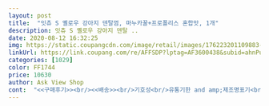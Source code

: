 ```yaml
---
layout: post 
title:  "잇츄 S 옐로우 강아지 덴탈껌, 마누카꿀+프로폴리스 혼합맛, 1개" 
description: 잇츄 S 옐로우 강아지 덴탈 ..
date: 2020-08-12 16:32:25 
img: https://static.coupangcdn.com/image/retail/images/176223201109883-d43353dd-25d1-4ea2-a1cd-a136fe011a58.jpg 
linkUrl: https://link.coupang.com/re/AFFSDP?lptag=AF3600438&subid=ahnPublicAsk&pageKey=1951317503&itemId=3314674174&vendorItemId=4722872842&traceid=V0-113-ac77b9e8836bf887 
categories: [1029] 
color: FF1744 
price: 10630 
author: Ask View Shop 
cont:  "<<구매후기>><br/><<배송>><br/>기호성<br/>유통기한 and amp;제조명표기<br/>크기<br/><br/> -강아지는 무척잘먹어요<br/><br/> -넵 잘되있어요<br/><br/> -헐 이게뭐죠.<br/>.<br/>? 크기가 상당히 많이작아졌는데요.<br/>.<br/>?<br/>그때는 우리강아지가 너무애기여서 혹시나 이다칠까<br/>그래도잘먹으니 이쁘네요<br/>그래서 치석제거에 좋은 간식 찾다가!<br/>근데 우리집 강아지들은 맛이 없나봐요ㅠㅠ<br/>너무작아졌네요 ㅠㅠ<br/>다들 잇츄잇츄 광고도 많이봐서 한번구매해봤어요<br/>다른강아지를주었어요 ㅠㅠ<br/>둘찌가 잇몸이 약해서 입냄새가 많이 나요ㅠㅠ<br/>뗀다고 고생함ㅠㅠㅠㅠㅠ<br/>마지못해 드시네여ㅠㅠㅠㅠㅠ<br/>먹고 난뒤에 입냄새가 많이 없어지는데요!!<br/>문제는 입옆에 털에 다 들러붙음ㅠㅠㅠㅠㅠ<br/>밥풀 묻은거처럼 털에 찐득찐득 다 들러붙어요ㅜㅜ<br/>손으로 야무지게잡고 냠냠먹네요 ㅋㅋㅋ<br/>애기도 털에 묻으니까 뗄려고 혼자 막 난리치고잇고ㅜㅠ<br/>애들 먹엿던거 생각나 저도 사봣어요!<br/>역시로켓배송은 다음날바로와요^^<br/>예전에 애견샵가서도 잇츄를샀었는데<br/>요고 친언니가 예전에 엄청 많이사서 언니네 놀러갈때마다<br/>요런 단점이 또 잇네요ㅜㅜ<br/>이게 침이 묻으면 끈적거리더라구요?<br/>이젠 거의성견이다돠어가길래<br/>일년에 한번 꾸준히 스켈링 시키는데두<br/>입냄새 안나서 좋긴한데ㅠㅠ<br/>장점만 가득한 간식이였음 했지만<br/>제가 예전에 잇츄 구매했을땐 오뜨과자만냥 컷는데.<br/>.<br/><br/>치아관리위해 구매해보았습니당ㅎㅎㅎ<br/>크기만컷더라면 좋았을텐데 ㅠㅠ<br/>크기에비해 조금은 비싼듯합니당<br/>털에 안붙게하는방법은 털을 빡빡 미는거말곤 없겠죵?<br/>혹시나 먹으려나 삿는데 역시나 안먹어요 냄새맡아보고 안먹네요 또 돈버렷어요ㅠㅠ 까다로워도 너무 까다로운 울쭈쭈 냄새가 꿀이나 좋은냄새보다 홧태나 쥐포냄새같아요<br/>" 
---
```

